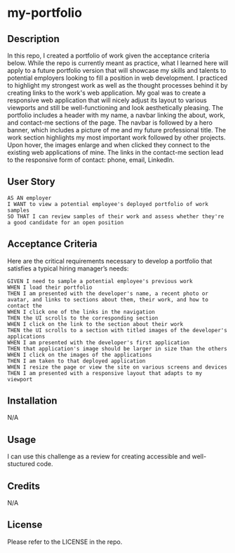 # my-portfolio
## Description
In this repo, I created a portfolio of work given the acceptance criteria below. While the repo is currently meant as practice, what I learned here will apply to a future portfolio version that will showcase my skills and talents to potential employers looking to fill a position in web development. I practiced to highlight my strongest work as well as the thought processes behind it by creating links to the work's web application. My goal was to create a responsive web application that will nicely adjust its layout to various viewports and still be well-functioning and look aesthetically pleasing.
The portfolio includes a header with my name, a navbar linking the about, work, and contact-me sections of the page. The navbar is followed by a hero banner, which includes a picture of me and my future professional title. The work section highlights my most important work followed by other projects. Upon hover, the images enlarge and when clicked they connect to the existing web applications of mine. The links in the contact-me section lead to the responsive form of contact: phone, email, LinkedIn. 

## User Story

```
AS AN employer
I WANT to view a potential employee's deployed portfolio of work samples
SO THAT I can review samples of their work and assess whether they're a good candidate for an open position
```


## Acceptance Criteria

Here are the critical requirements necessary to develop a portfolio that satisfies a typical hiring manager’s needs:

```
GIVEN I need to sample a potential employee's previous work
WHEN I load their portfolio
THEN I am presented with the developer's name, a recent photo or avatar, and links to sections about them, their work, and how to contact the
WHEN I click one of the links in the navigation
THEN the UI scrolls to the corresponding section
WHEN I click on the link to the section about their work
THEN the UI scrolls to a section with titled images of the developer's applications
WHEN I am presented with the developer's first application
THEN that application's image should be larger in size than the others
WHEN I click on the images of the applications
THEN I am taken to that deployed application
WHEN I resize the page or view the site on various screens and devices
THEN I am presented with a responsive layout that adapts to my viewport
```
## Installation
N/A

## Usage
I can use this challenge as a review for creating accessible and well-stuctured code. 
## Credits
N/A
## License
Please refer to the LICENSE in the repo.
